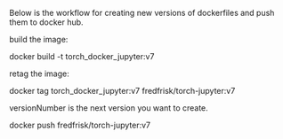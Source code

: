 Below is the workflow for creating new versions of dockerfiles and push them to docker hub.

build the image:

docker build -t torch_docker_jupyter:v7


retag the image:

docker tag torch_docker_jupyter:v7 fredfrisk/torch-jupyter:v7


versionNumber is the next version you want to create.

docker push fredfrisk/torch-jupyter:v7
